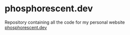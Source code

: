 # phosphorescent.dev
Repository containing all the code for my personal website [phosphorescent.dev](https://phosphorescent.dev)
